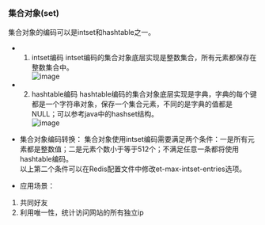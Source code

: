 ## <h3 id="redis_data_structure_4">集合对象(set)</h3>
 
集合对象的编码可以是intset和hashtable之一。
* 1. intset编码
intset编码的集合对象底层实现是整数集合，所有元素都保存在整数集合中。<br/>
![image](https://user-images.githubusercontent.com/87458342/132521935-98713a61-bc4e-47c5-a79d-168aaa2639f4.png)
 
* 2. hashtable编码
hashtable编码的集合对象底层实现是字典，字典的每个键都是一个字符串对象，保存一个集合元素，不同的是字典的值都是NULL；可以参考java中的hashset结构。<br/>
![image](https://user-images.githubusercontent.com/87458342/132522046-75ce3940-7082-4a56-966b-bf223f2b5bf4.png)
 
* 集合对象编码转换：
集合对象使用intset编码需要满足两个条件：一是所有元素都是整数值；二是元素个数小于等于512个；不满足任意一条都将使用hashtable编码。<br/>
以上第二个条件可以在Redis配置文件中修改et-max-intset-entries选项。
 
* 应用场景：
1. 共同好友
2. 利用唯一性，统计访问网站的所有独立ip

